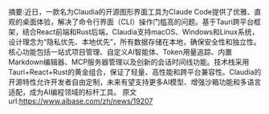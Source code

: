 摘要:近日，一款名为Claudia的开源图形界面工具为Claude Code提供了优雅、直观的桌面体验，解决了命令行界面（CLI）操作门槛高的问题。基于Tauri跨平台框架，结合React前端和Rust后端，Claudia支持macOS、Windows和Linux系统，设计理念为“隐私优先、本地优先”，所有数据存储在本地，确保安全性和独立性。核心功能包括一站式项目管理、自定义AI智能体、Token用量追踪、内置Markdown编辑器、MCP服务器管理以及创新的会话时间线功能。技术栈采用Tauri+React+Rust的黄金组合，保证了轻量、高性能和跨平台兼容性。Claudia的开源特性允许开发者自由定制，未来有望支持更多AI模型、增强沙箱功能和多语言适配，成为AI编程领域的标杆工具。
原文url:https://www.aibase.com/zh/news/19207